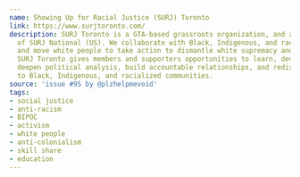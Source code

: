 ```yaml
---
name: Showing Up for Racial Justice (SURJ) Toronto
link: https://www.surjtoronto.com/
description: SURJ Toronto is a GTA-based grassroots organization, and a local chapter
  of SURJ National (US). We collaborate with Black, Indigenous, and racialized organizers,
  and move white people to take action to dismantle white supremacy and colonialism.
  SURJ Toronto gives members and supporters opportunities to learn, develop skills,
  deepen political analysis, build accountable relationships, and redistribute resources
  to Black, Indigenous, and racialized communities.
source: 'issue #95 by @plzhelpmevoid'
tags:
- social justice
- anti-racism
- BIPOC
- activism
- white people
- anti-colonialism
- skill share
- education
---
```


<!-- Community added from GitHub issue #95 -->

